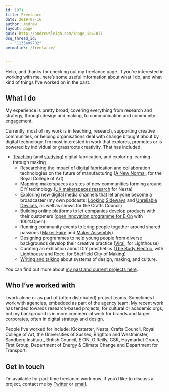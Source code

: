 ```yaml
---
id: 1071
title: Freelance
date: 2019-07-16
author: Andrew
layout: page
guid: http://andrewsleigh.com/?page_id=1071
dsq_thread_id:
  - "1135409702"
permalink: /freelance/

  
---
```

Hello, and thanks for checking out my freelance page. If you’re interested in working with me, here&#8217;s some useful information about what I do, and what kind of things I’ve worked on in the past.


## What I do


My experience is pretty broad, covering everything from research and strategy, through design and making, to communication and community engagement.

Currently, most of my work is in teaching, research, supporting creative communities, or helping organisations deal with change brought about by digital technology. I’m most interested in work that explores, promotes or is powered by individual or grassroots creativity. That has included:

* [Teaching](/projects/digital-fabrication-methods/) (and [studying](/projects/fab-academy/)) digital fabrication, and exploring learning through making
  * Researching the impact of digital fabrication and collaboration technologies on the future of manufacturing ([A New Normal](/projects/redistributedmanufacturing/), for the Royal College of Art)
  * Mapping makerspaces as sites of new communities forming around DIY technology ([UK makerspaces research](/projects/nesta-makerspace-research/) for Nesta)
  * Exploring new digital media channels that let anyone become a broadcaster (my own podcasts: [Looking Sideways](https://lookingsideways.net) and [Unreliable Devices](http://fab.academany.org/2018/labs/fablabbrighton/students/andrew-sleigh/), as well as shows for the Crafts Council)
  * Building online platforms to let companies develop products with their customers ([open innovation programme for E.On](http://www.100open.com/work/eon/) with 100%Open)
  * Running community events to bring people together around shared passions ([Maker Faire](/projects/brighton-mini-maker-faire/) and [Maker Assembly](/projects/maker-assembly/))
  * Designing programmes to help young people from diverse backgrounds develop their creative practice ([Viral](http://www.lighthouse.org.uk/programme/viral), for Lighthouse)
  * Curating an exhibition about DIY prosthetics ([The Body Electric](http://www.lighthouse.org.uk/programme/the-body-electric), with Lighthouse and Roco, for Sheffield City of Making)
  * [Writing and talking](/projects/writing/) about systems of design, making, and culture.


You can find out more about [my past and current projects here](https://andrewsleigh.com/projects/).

## Who I&#8217;ve worked with

I work alone or as part of (often distributed) project teams. Sometimes I work with agencies, embedded as part of the agency team. My recent work has tended towards research-based projects, for cultural or academic orgs, but my background is in more commercial work for brands and larger corporates, often in digital strategy and design.

People I’ve worked for include: Kickstarter, Nesta, Crafts Council, Royal College of Art, the Universities of Sussex, Brighton and Westminster, Sandberg Instituut, British Council, E.ON, O’Reilly, GSK, Haymarket Group, First Group, Department of Energy & Climate Change and Department for Transport.

## Get in touch

I’m available for part-time freelance work now. If you’d like to discuss a project, contact me by [Twitter](http://twitter.com/andrewsleigh) or [email](mailto:andrew.sleigh@gmail.com).
